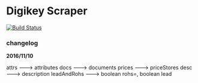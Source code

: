 # Digikey Scraper

[![Build Status](https://travis-ci.org/alincode/digikey-scraper-sandbox.svg?branch=master)](https://travis-ci.org/alincode/digikey-scraper-sandbox)

### changelog

**2016/11/10**

attrs ---> attributes
docs ---> documents
prices ---> priceStores
desc ---> description
leadAndRohs ---> boolean rohs=, boolean lead
